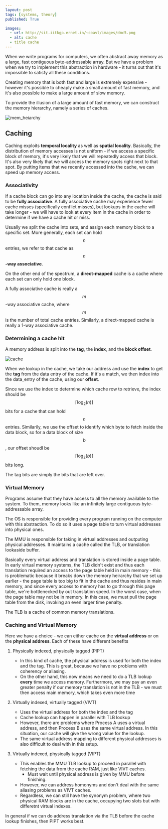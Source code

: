 ```yaml
---
layout: post
tags: [systems, theory]
published: True

images:
  - url: http://sit.iitkgp.ernet.in/~coavl/images/dmc5.png
  - alt: cache
  - title cache
---
```


When we write programs for computers, we often abstract away memory as a large, fast contiguous byte-addressable array. 
But we have a problem when we try to implement this abstraction in hardware - it turns out that it's impossible to satisfy all these conditions. 

Creating memory that is both fast and large is extremely expensive - however it's possible to cheaply make a small amount of fast memory, and it's also possible to make a large amount of slow memory.

To provide the illusion of a large amount of fast memory, we can construct the memory hierarchy, namely a series of caches.

![mem_heiarchy](https://qph.fs.quoracdn.net/main-qimg-9fed1764126687d17348ac6b4a39a0de-c)

## Caching

Caching exploits **temporal locality** as well as **spatial locality**. Basically, the distribution of memory accesses is not uniform - if we access a specific block of memory, it's very likely that we will repeatedly access that block. It's also very likely that we will access the memory spots right next to that spot. By putting items that we recently accessed into the cache, we can speed up memory access.

### Associativity
If a cache block can go into any location inside the cache, the cache is said to be **fully associative**.
A fully associative cache may experience fewer cache misses (specifically conflict misses), but lookups in the cache will take longer - we will have to look at every item in the cache in order to determine if we have a cache hit or miss. 

Usually we split the cache into sets, and assign each memory block to a specific set. More generally, each set can hold $$n$$ entries, we refer to that cache as $$n$$ **-way associative**. 

On the other end of the spectrum, a **direct-mapped** cache is a cache where each set can only hold one block. 

A fully associative cache is really a $$m$$-way associative cache, where $$m$$ is the number of total cache entries. 
Similarly, a direct-mapped cache is really a 1-way associative cache.

### Determining a cache hit

A memory address is split into the **tag**, the **index**, and the **block offset**.

![cache](http://sit.iitkgp.ernet.in/~coavl/images/dmc5.png)

When we lookup in the cache, we take our address and use the **index** to get the **tag** from the data entry of the cache. If it's a match, we then index into the data_entry of the cache, using our **offset**. 

Since we use the index to determine which cache row to retrieve, the index should be $$\lceil \log_2(n)\rceil $$ bits for a cache that can hold $$n$$ entries.
Similarily, we use the offset to identify which byte to fetch inside the data block, so for a data block of size $$b$$, our offset shoudl be $$\lceil \log_2(b)\rceil $$ bits long.

The tag bits are simply the bits that are left over.

### Virtual Memory

Programs assume that they have access to all the memory available to the system. To them, memory looks like an infinitely large contiguous byte-addressable array. 

The OS is responsible for providing every program running on the computer with this abstraction. To do so it uses a page table to turn virtual addresses into physical ones. 

The MMU is responsible for taking in virtual addresses and outputing physical addresses. It maintains a cache called the TLB, or translation lookaside buffer. 

Basically every virtual address and translation is stored inside a page table. In early virtual memory systems, the TLB didn't exist and thus each translation required an access to the page table held in main memory - this is problematic because it breaks down the memory heirarchy that we set up earlier - the page table is too big to fit in the cache and thus resides in main memory, and since every access to memory has to go through this page table, we're bottlenecked by out translation speed. In the worst case, when the page table may not be in memory. In this case, we must pull the page table from the disk, invoking an even larger time penalty.

The TLB is a cache of common memory translations. 

### Caching and Virtual Memory
Here we have a choice - we can either cache on the **virtual address** or on the **physical address**. Each of these have different benefits

1. Physically indexed, physically tagged (PIPT)
    - In this kind of cache, the physical address is used for both the index and the tag. This is great, because we have no problems with coherency or aliasing. 
    - On the other hand, this now means we need to do a TLB lookup **every** time we access memory. Furthermore, we may pay an even greater penalty if our memory translation is not in the TLB - we must then access main memory, which takes even more time

2. Virtually indexed, virtually tagged (VIVT)
    - Uses the virtual address for both the index and the tag
    - Cache lookup can happen in parallel with TLB lookup
    - However, there are problems where Process A uses a virtual address, and then Process B uses the same virtual address. In this situation, our cache will give the wrong value for the lookup.
    - The same virtual address mapping to different physical addresses is also difficult to deal with in this setup.

3. Virtually indexed, physically tagged (VIPT)
    - This enables the MMU TLB lookup to proceed in parallel with fetching the data from the cache RAM, just like VIVT caches.
        - Must wait until physical address is given by MMU before finishing.
    - However, we can address homonyms and don't deal with the same aliasing problems as VIVT caches.
    - Regardless, we can still have the synonym problem, where two physical RAM blocks are in the cache, occupying two slots but with differetnt virtual indexes.

In general if we can do address translation via the TLB before the cache lookup finishes, then PIPT works best.
